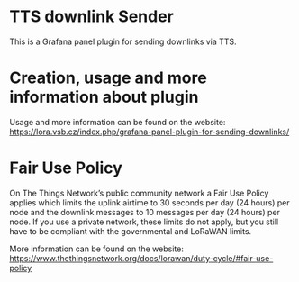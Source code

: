 # TTS downlink Sender
This is a Grafana panel plugin for sending downlinks via TTS.


# Creation, usage and more information about plugin
Usage and more information can be found on the website: https://lora.vsb.cz/index.php/grafana-panel-plugin-for-sending-downlinks/


# Fair Use Policy
On The Things Network’s public community network a Fair Use Policy applies which limits the uplink airtime to 30 seconds per day (24 hours) per node and the downlink messages to 10 messages per day (24 hours) per node. If you use a private network, these limits do not apply, but you still have to be compliant with the governmental and LoRaWAN limits.

More information can be found on the website: https://www.thethingsnetwork.org/docs/lorawan/duty-cycle/#fair-use-policy

